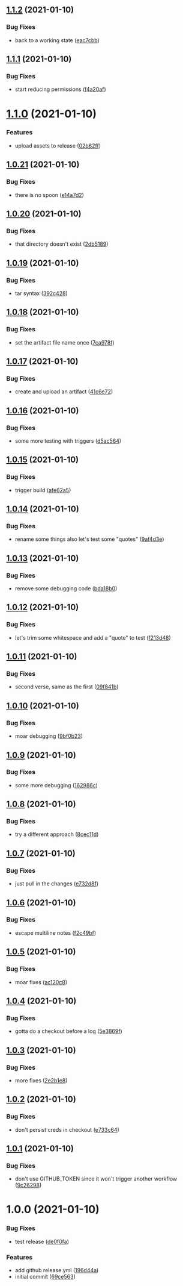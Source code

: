 ## [1.1.2](https://github.com/rickbassham/semantic-release-test/compare/v1.1.1...v1.1.2) (2021-01-10)


### Bug Fixes

* back to a working state ([eac7cbb](https://github.com/rickbassham/semantic-release-test/commit/eac7cbb0134c215f137e49137778bed8a2e74068))

## [1.1.1](https://github.com/rickbassham/semantic-release-test/compare/v1.1.0...v1.1.1) (2021-01-10)


### Bug Fixes

* start reducing permissions ([f4a20af](https://github.com/rickbassham/semantic-release-test/commit/f4a20af6aef30f32e1d73a98b0594fbf0476e562))

# [1.1.0](https://github.com/rickbassham/semantic-release-test/compare/v1.0.21...v1.1.0) (2021-01-10)


### Features

* upload assets to release ([02b62ff](https://github.com/rickbassham/semantic-release-test/commit/02b62ffd0231399b07bfb2c735379d5044eaa87e))

## [1.0.21](https://github.com/rickbassham/semantic-release-test/compare/v1.0.20...v1.0.21) (2021-01-10)


### Bug Fixes

* there is no spoon ([e14a7d2](https://github.com/rickbassham/semantic-release-test/commit/e14a7d279ba45ece3c51a5853c1f45c6001ba937))

## [1.0.20](https://github.com/rickbassham/semantic-release-test/compare/v1.0.19...v1.0.20) (2021-01-10)


### Bug Fixes

* that directory doesn't exist ([2db5189](https://github.com/rickbassham/semantic-release-test/commit/2db51898714305ea3b2803cfcbe61a1e019db6f8))

## [1.0.19](https://github.com/rickbassham/semantic-release-test/compare/v1.0.18...v1.0.19) (2021-01-10)


### Bug Fixes

* tar syntax ([392c428](https://github.com/rickbassham/semantic-release-test/commit/392c4280f7fae35c44225918f75704dd95dac4ec))

## [1.0.18](https://github.com/rickbassham/semantic-release-test/compare/v1.0.17...v1.0.18) (2021-01-10)


### Bug Fixes

* set the artifact file name once ([7ca978f](https://github.com/rickbassham/semantic-release-test/commit/7ca978f990c6c1a32d41faae91bc6695d4565860))

## [1.0.17](https://github.com/rickbassham/semantic-release-test/compare/v1.0.16...v1.0.17) (2021-01-10)


### Bug Fixes

* create and upload an artifact ([41c6e72](https://github.com/rickbassham/semantic-release-test/commit/41c6e7203384396c5da5e7d8473ff6b535cd40f9))

## [1.0.16](https://github.com/rickbassham/semantic-release-test/compare/v1.0.15...v1.0.16) (2021-01-10)


### Bug Fixes

* some more testing with triggers ([d5ac564](https://github.com/rickbassham/semantic-release-test/commit/d5ac5645820d90de747962236221659f0abb0bec))

## [1.0.15](https://github.com/rickbassham/semantic-release-test/compare/v1.0.14...v1.0.15) (2021-01-10)


### Bug Fixes

* trigger build ([afe62a5](https://github.com/rickbassham/semantic-release-test/commit/afe62a5a3da824e192a8267aa83f206932ac74ae))

## [1.0.14](https://github.com/rickbassham/semantic-release-test/compare/v1.0.13...v1.0.14) (2021-01-10)


### Bug Fixes

* rename some things also let's test some "quotes" ([9af4d3e](https://github.com/rickbassham/semantic-release-test/commit/9af4d3e612a074ef25153b9a0e2d6edea9538b94))

## [1.0.13](https://github.com/rickbassham/semantic-release-test/compare/v1.0.12...v1.0.13) (2021-01-10)


### Bug Fixes

* remove some debugging code ([bda18b0](https://github.com/rickbassham/semantic-release-test/commit/bda18b0cdf83e53cedaf8cda945798a8503933e4))

## [1.0.12](https://github.com/rickbassham/semantic-release-test/compare/v1.0.11...v1.0.12) (2021-01-10)


### Bug Fixes

* let's trim some whitespace and add a "quote" to test ([f213d48](https://github.com/rickbassham/semantic-release-test/commit/f213d4869c47cefc0dcff0401333a773a5d209ac))

## [1.0.11](https://github.com/rickbassham/semantic-release-test/compare/v1.0.10...v1.0.11) (2021-01-10)


### Bug Fixes

* second verse, same as the first ([09f841b](https://github.com/rickbassham/semantic-release-test/commit/09f841b182b7f0df5ffb3ac1d1853ae792aa5720))

## [1.0.10](https://github.com/rickbassham/semantic-release-test/compare/v1.0.9...v1.0.10) (2021-01-10)


### Bug Fixes

* moar debugging ([9bf0b23](https://github.com/rickbassham/semantic-release-test/commit/9bf0b234eb0f176bbd125f23c614a39eded948c6))

## [1.0.9](https://github.com/rickbassham/semantic-release-test/compare/v1.0.8...v1.0.9) (2021-01-10)


### Bug Fixes

* some more debugging ([162986c](https://github.com/rickbassham/semantic-release-test/commit/162986cecbe713f300c4ab4bb4009ee7ad7b7877))

## [1.0.8](https://github.com/rickbassham/semantic-release-test/compare/v1.0.7...v1.0.8) (2021-01-10)


### Bug Fixes

* try a different approach ([8cec11d](https://github.com/rickbassham/semantic-release-test/commit/8cec11de69f5aefddd9fd1ee14180aaa519a8b8d))

## [1.0.7](https://github.com/rickbassham/semantic-release-test/compare/v1.0.6...v1.0.7) (2021-01-10)


### Bug Fixes

* just pull in the changes ([e732d8f](https://github.com/rickbassham/semantic-release-test/commit/e732d8f6e6e8279a2702d140c68e5c665dd3d32a))

## [1.0.6](https://github.com/rickbassham/semantic-release-test/compare/v1.0.5...v1.0.6) (2021-01-10)


### Bug Fixes

* escape multiline notes ([f2c49bf](https://github.com/rickbassham/semantic-release-test/commit/f2c49bf753b4eeefc78df7a43e30fa27fc7ca6cb))

## [1.0.5](https://github.com/rickbassham/semantic-release-test/compare/v1.0.4...v1.0.5) (2021-01-10)


### Bug Fixes

* moar fixes ([ac120c8](https://github.com/rickbassham/semantic-release-test/commit/ac120c896c722ee0d005723b8a85f774c05a4483))

## [1.0.4](https://github.com/rickbassham/semantic-release-test/compare/v1.0.3...v1.0.4) (2021-01-10)


### Bug Fixes

* gotta do a checkout before a log ([5e3869f](https://github.com/rickbassham/semantic-release-test/commit/5e3869fe47c070de0d3bfa58f8d1d206720c9ebc))

## [1.0.3](https://github.com/rickbassham/semantic-release-test/compare/v1.0.2...v1.0.3) (2021-01-10)


### Bug Fixes

* more fixes ([2e2b1e8](https://github.com/rickbassham/semantic-release-test/commit/2e2b1e8670069a353dd87f5f2c97699518a2b4b5))

## [1.0.2](https://github.com/rickbassham/semantic-release-test/compare/v1.0.1...v1.0.2) (2021-01-10)


### Bug Fixes

* don't persist creds in checkout ([e733c64](https://github.com/rickbassham/semantic-release-test/commit/e733c64846b416cce105dec9f06fb85155772775))

## [1.0.1](https://github.com/rickbassham/semantic-release-test/compare/v1.0.0...v1.0.1) (2021-01-10)


### Bug Fixes

* don't use GITHUB_TOKEN since it won't trigger another workflow ([9c26298](https://github.com/rickbassham/semantic-release-test/commit/9c26298d45102d788d4573adae68dc50ab8ca8fd))

# 1.0.0 (2021-01-10)


### Bug Fixes

* test release ([de0f0fa](https://github.com/rickbassham/semantic-release-test/commit/de0f0fa0e5a1d2b8bf51802aa6e3c3d1a5f314ec))


### Features

* add github release.yml ([196d44a](https://github.com/rickbassham/semantic-release-test/commit/196d44a3572405fd8dc0546b68f619ecb0cbf9e5))
* initial commit ([69ce563](https://github.com/rickbassham/semantic-release-test/commit/69ce563d12b3a66da44974bcbe7a51a4e97bb154))
